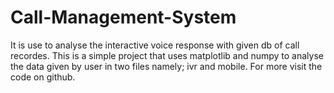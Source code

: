 # Call-Management-System

It is use to analyse the interactive voice response with given db of call recordes.
This is a simple project that uses matplotlib and numpy to analyse the data given by user in two files namely; ivr and mobile.
For more visit the code on github.
